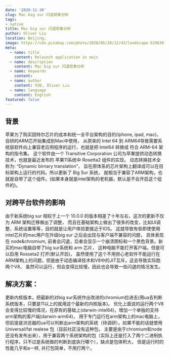 ```yaml
---
date: '2020-11-30'
slug: Mac big sur 闪退现象分析
tags: 
- native
title: Mac big sur 闪退现象分析
author: Oliver Liu
location: Beijing;
image: https://cdn.pixabay.com/photo/2020/05/20/12/43/landscape-5196367__340.jpg
meta:
  - name: title
    content: Relaunch application in nwjs
  - name: description
    content: Mac big sur 闪退现象分析
  - name: keywords
    content: 
  - name: author
    content: 刘彤, Oliver Liu
  - name: language
    content: English
featured: false
---
```


## 背景

苹果为了购买因特尔芯片的成本和统一全平台架构的目的(Iphone, ipad, mac)，自研的ARM芯开始集成到Mac中使用，
从原来的 Intel 64 到 ARM64导致需要系统层软件向上兼容老应用程序的运行，也就是把 Intel64 转换成 符合 ARM-64 架构的指令集。
这个软件由一个 Transitive Corporation 公司为苹果提供动态转换技术，也就是最近发布的 苹果11系统中 Rosetta2 组件的实现。
动态转换技术全称为: “Dynamic birnary translation”， 旨在原体系的芯片架构上翻译成可以在目标架构上运行的代码。所以更新了 Big Sur 系统，
就相当于兼容了ARM架构，也就是自带了这个组件。(如果本身就是intel架构的老机器，默认是不会开启这个组件的)。


## 对跨平台软件的影响
由于新系统big sur 相较于上一个 10.0.0 的版本相差了十年左右，这次的更新不仅为 ARM 架构迁移做出了调整，
而且在基础架构上做出了很多的改变，比如UI调整，系统设置等等，目的就是让用户体验更接近于IOS。
这就导致有些即使使用intel芯片的mac用户在升级big sur 之后会出现与客户端不兼容的问题，
具体表现在 node&chromium, 前者会闪退，后者会显示一个崩溃图标和一个黑色背景。新买的mac电脑自带了big sur系统和 arm 芯片，
这种电脑不能打开客户端，但是可以启用 Rosseta2 打开(默认开启)，
虽然使用了这个不用担心老软件不能运行在ARM架构上的问题，但是由于动态编译技术和V8中的JIT互斥，这会导致实际跑两个V8，
虽然可以运行，但会变得比较慢，因此也会导致一些闪退的情况发生。


## 解决方案：

更新内核版本，把最新的对big sur系统作出改进的chromium拉进去(用ua去判断系统版本，只要是11以上的就用这个最新的内核版本)。
优化上面说的运行两个V8会变得比较慢的情况，在原有的基础上(darwin-intel64)，增加一个单独的支持arm架构的客户端(darwin-arm64)，
用于专门运行在arm架构上的mac电脑上，但前提是浏览器的ua可以判断出arm架构的系统（待调研）。如果不能的话就使用 Universal/fat realese 包（目前社区没有这种包，
主要是由于chromium和node还没有发布出来），用于兼容两个系统架构的包（实际上还是打入了两个二进制执行程序，只不过是系统做的判断到底执行哪个），缺点是包体积大，
但是运行时的性能几乎和a一样, 并打包简单，不用打两个。
